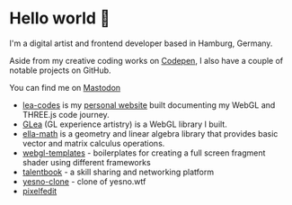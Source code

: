 # Hello world 👋

I'm a digital artist and frontend developer based in Hamburg, Germany.

Aside from my creative coding works on [Codepen](https://codepen.io/terabaud), I also have a couple of notable projects on GitHub.

You can find me on <a rel="me" href="https://queer.party/@learosema">Mastodon</a>

- [lea-codes](https://github.com/terabaud/lea-codes) is my [personal website](https://lea.codes) built documenting my WebGL and THREE.js code journey.
- [GLea](https://github.com/terabaud/glea) (GL experience artistry) is a WebGL library I built.
- [ella-math](https://github.com/terabaud/ella-math) is a geometry and linear algebra library that provides basic vector and matrix calculus operations.
- [webgl-templates](https://github.com/terabaud/webgl-templates) - boilerplates for creating a full screen fragment shader using different frameworks
- [talentbook](https://github.com/terabaud/talentbook) - a skill sharing and networking platform
- [yesno-clone](https://github.com/terabaud/yesno-clone) - clone of yesno.wtf
- [pixelfedit](https://github.com/terabaud/pixelfedit)
